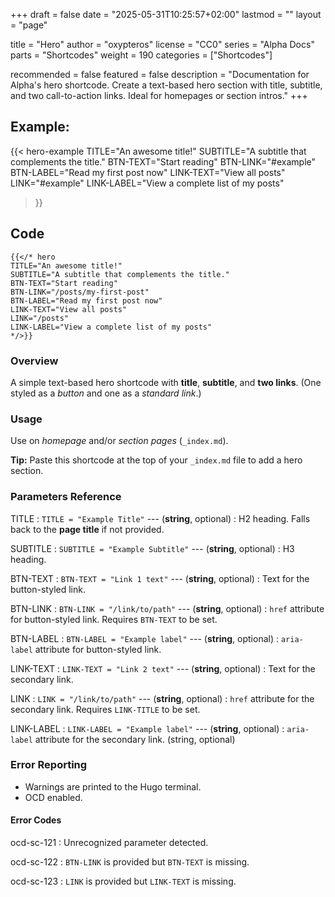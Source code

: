 +++
draft = false
date = "2025-05-31T10:25:57+02:00"
lastmod = ""
layout = "page"

title = "Hero"
author = "oxypteros"
license = "CC0"
series = "Alpha Docs"
  parts = "Shortcodes"
  weight = 190
categories = ["Shortcodes"]

recommended = false
featured = false
description = "Documentation for Alpha's hero shortcode. Create a text-based hero section with title, subtitle, and two call-to-action links. Ideal for homepages or section intros."
+++
## Example:
{{< hero-example
TITLE="An awesome title!"
SUBTITLE="A subtitle that complements the title." 
BTN-TEXT="Start reading"
BTN-LINK="#example"
BTN-LABEL="Read my first post now"
LINK-TEXT="View all posts"
LINK="#example"
LINK-LABEL="View a complete list of my posts"
>}}

## Code
```go-html-template
{{</* hero
TITLE="An awesome title!"
SUBTITLE="A subtitle that complements the title." 
BTN-TEXT="Start reading"
BTN-LINK="/posts/my-first-post"
BTN-LABEL="Read my first post now"
LINK-TEXT="View all posts"
LINK="/posts"
LINK-LABEL="View a complete list of my posts"
*/>}}
```
### Overview
A simple text-based hero shortcode with **title**, **subtitle**, and **two links**. (One styled as a *button* and one as a *standard link*.) 

### Usage
Use on *homepage* and/or *section pages* (`_index.md`).

**Tip:** Paste this shortcode at the top of your `_index.md` file to add a hero section.
### Parameters Reference
TITLE
: `TITLE = "Example Title"` ---  (**string**, optional) 
: H2 heading. Falls back to the **page title** if not provided. 

SUBTITLE 
: `SUBTITLE = "Example Subtitle"` --- (**string**, optional) 
: H3 heading.

BTN-TEXT
: `BTN-TEXT = "Link 1 text"` --- (**string**, optional) 
: Text for the button-styled link.

BTN-LINK 
: `BTN-LINK = "/link/to/path"` --- (**string**, optional) 
:  `href` attribute for button-styled link. Requires `BTN-TEXT` to be set.

BTN-LABEL 
: `BTN-LABEL = "Example label"` --- (**string**, optional) 
: `aria-label` attribute for button-styled link.

LINK-TEXT 
: `LINK-TEXT = "Link 2 text"` --- (**string**, optional) 
: Text for the secondary link.

LINK 
: `LINK = "/link/to/path"` --- (**string**, optional) 
: `href` attribute for the secondary link. Requires `LINK-TITLE` to be set. 

LINK-LABEL 
: `LINK-LABEL = "Example label"` --- (**string**, optional) 
: `aria-label` attribute for the secondary link. (string, optional)

### Error Reporting
- Warnings are printed to the Hugo terminal.
- OCD enabled.

#### Error Codes
ocd-sc-121
: Unrecognized parameter detected.

ocd-sc-122
: `BTN-LINK` is provided but `BTN-TEXT` is missing.

ocd-sc-123
: `LINK` is provided but `LINK-TEXT` is missing.
